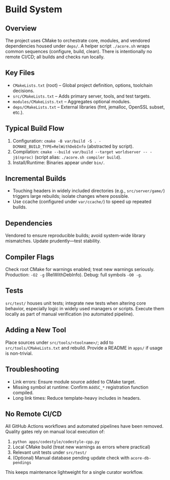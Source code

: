 # Build System

## Overview

The project uses CMake to orchestrate core, modules, and vendored dependencies housed under `deps/`. A helper script `./acore.sh` wraps common sequences (configure, build, clean). There is intentionally no remote CI/CD; all builds and checks run locally.

## Key Files

- `CMakeLists.txt` (root) – Global project definition, options, toolchain decisions.
- `src/CMakeLists.txt` – Adds primary server, tools, and test targets.
- `modules/CMakeLists.txt` – Aggregates optional modules.
- `deps/CMakeLists.txt` – External libraries (fmt, jemalloc, OpenSSL subset, etc.).

## Typical Build Flow

1. Configuration: `cmake -B var/build -S . -DCMAKE_BUILD_TYPE=RelWithDebInfo` (abstracted by script).
2. Compilation: `cmake --build var/build --target worldserver -- -j$(nproc)` (script alias: `./acore.sh compiler build`).
3. Install/Runtime: Binaries appear under `bin/`.

## Incremental Builds

- Touching headers in widely included directories (e.g., `src/server/game/`) triggers large rebuilds; isolate changes where possible.
- Use ccache (configured under `var/ccache/`) to speed up repeated builds.

## Dependencies

Vendored to ensure reproducible builds; avoid system-wide library mismatches. Update prudently—test stability.

## Compiler Flags

Check root CMake for warnings enabled; treat new warnings seriously. Production: `-O2 -g` (RelWithDebInfo). Debug: full symbols `-O0 -g`.

## Tests

`src/test/` houses unit tests; integrate new tests when altering core behavior, especially logic in widely used managers or scripts. Execute them locally as part of manual verification (no automated pipeline).

## Adding a New Tool

Place sources under `src/tools/<toolname>/`; add to `src/tools/CMakeLists.txt` and rebuild. Provide a README in `apps/` if usage is non-trivial.

## Troubleshooting

- Link errors: Ensure module source added to CMake target.
- Missing symbol at runtime: Confirm `AddSC_*` registration function compiled.
- Long link times: Reduce template-heavy includes in headers.

## No Remote CI/CD

All GitHub Actions workflows and automated pipelines have been removed. Quality gates rely on manual local execution of:

1. `python apps/codestyle/codestyle-cpp.py`
2. Local CMake build (treat new warnings as errors where practical)
3. Relevant unit tests under `src/test/`
4. (Optional) Manual database pending update check with `acore-db-pendings`

This keeps maintenance lightweight for a single curator workflow.

